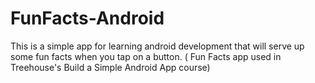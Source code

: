 # FunFacts-Android
This is a simple app for learning android development that will serve up some fun facts when you tap on a button.
( Fun Facts app used in Treehouse's Build a Simple Android App course)
